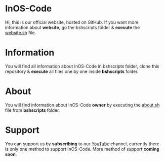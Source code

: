 # InOS-Code
Hi, this is our official website, hosted on GitHub. If you want more information about **website**,
go the bshscripts folder & **execute** the [website.sh](#) file.

# Information
You will find all information about InOS-Code in bshscripts folder, clone this repository & **execute** all 
files one by one inside **bshscripts** folder.

# About
You will find information about InOS-Code **owner** by executing the [about.sh](https://github.com/InOS-Code/InOS-Code/blob/main/bshscripts/about) file from **bshscripts** folder.

# Support
You can support us by **subscribing** to our [YouTube](https://www.youtube.com/channel/UCAW5ysk00cdIoMJn003FYQw/featured) channel, currently there is only one method
to support InOS-Code. More method of support **coming soon**.
